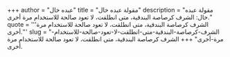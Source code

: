 +++
author = "عبده خال"
title = "مقولة عبده خال"
description = "مقولة عبده خال: الشرف كرصاصة البندقية، متى انطلقت، لا تعود صالحة للاستخدام مرة أخرى."
quote = '''الشرف كرصاصة البندقية، متى انطلقت، لا تعود صالحة للاستخدام مرة أخرى.''' 
slug = "الشرف-كرصاصة-البندقية-متى-انطلقت-لا-تعود-صالحة-للاستخدام-مرة-أخرى"
+++
الشرف كرصاصة البندقية، متى انطلقت، لا تعود صالحة للاستخدام مرة أخرى.

